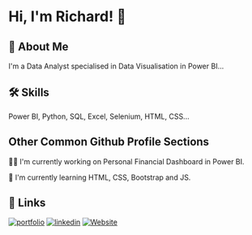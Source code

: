
# Hi, I'm Richard! 👋


## 🚀 About Me
I'm a Data Analyst specialised in Data Visualisation in Power BI...


## 🛠 Skills
Power BI, Python, SQL, Excel, Selenium, HTML, CSS...


## Other Common Github Profile Sections
👩‍💻 I'm currently working on Personal Financial Dashboard in Power BI.

🧠 I'm currently learning HTML, CSS, Bootstrap and JS.





## 🔗 Links
[![portfolio](https://img.shields.io/badge/my_portfolio-000?style=for-the-badge&logo=ko-fi&logoColor=white)](https://richardparado.github.io/personal_website/)
[![linkedin](https://img.shields.io/badge/linkedin-0A66C2?style=for-the-badge&logo=linkedin&logoColor=white)](https://www.linkedin.com/in/richardparado/)
[![Website](https://img.shields.io/badge/Portfolio_website-000?style=for-the-badge)](https://richardparado.github.io/personal_website/)

